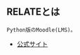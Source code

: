 ## RELATEとは
	Python版のMoodle(LMS)。
* [公式サイト](https://documen.tician.de/relate/misc.html#installation)